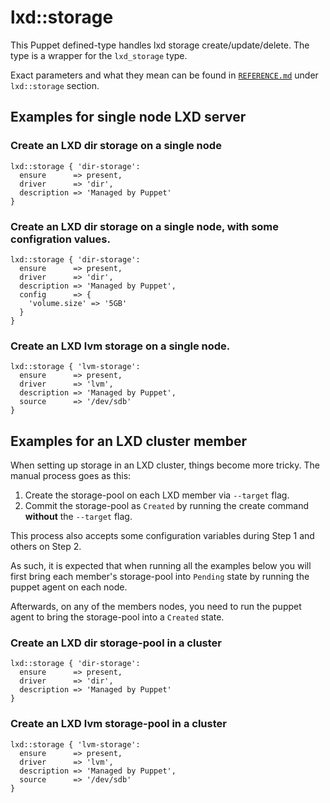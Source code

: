 # lxd::storage

This Puppet defined-type handles lxd storage create/update/delete.
The type is a wrapper for the `lxd_storage` type.

Exact parameters and what they mean can be found in [`REFERENCE.md`](../REFERENCE.md) under `lxd::storage` section.

## Examples for single node LXD server

### Create an LXD dir storage on a single node

```
lxd::storage { 'dir-storage':
  ensure      => present,
  driver      => 'dir',
  description => 'Managed by Puppet'
}
```

### Create an LXD dir storage on a single node, with some configration values.

```
lxd::storage { 'dir-storage':
  ensure      => present,
  driver      => 'dir',
  description => 'Managed by Puppet',
  config      => {
    'volume.size' => '5GB'
  }
}
```

### Create an LXD lvm storage on a single node.

```
lxd::storage { 'lvm-storage':
  ensure      => present,
  driver      => 'lvm',
  description => 'Managed by Puppet',
  source      => '/dev/sdb'
}
```

## Examples for an LXD cluster member

When setting up storage in an LXD cluster, things become more tricky. The manual process goes as this:

 1. Create the storage-pool on each LXD member via `--target` flag.
 2. Commit the storage-pool as `Created` by running the create command __without__ the `--target` flag.

This process also accepts some configuration variables during Step 1 and others on Step 2.

As such, it is expected that when running all the examples below you will first bring
each member's storage-pool into `Pending` state by running the puppet agent on each node.

Afterwards, on any of the members nodes, you need to run the puppet agent to bring
the storage-pool into a `Created` state.

### Create an LXD dir storage-pool in a cluster

```
lxd::storage { 'dir-storage':
  ensure      => present,
  driver      => 'dir',
  description => 'Managed by Puppet'
}
```

### Create an LXD lvm storage-pool in a cluster

```
lxd::storage { 'lvm-storage':
  ensure      => present,
  driver      => 'lvm',
  description => 'Managed by Puppet',
  source      => '/dev/sdb'
}
```